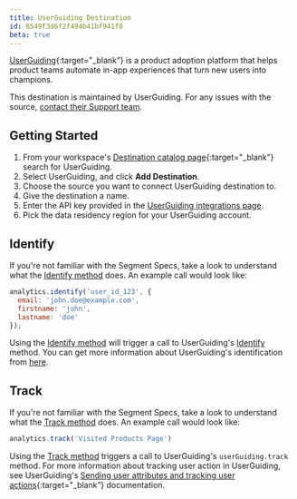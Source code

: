 ```yaml
---
title: UserGuiding Destination
id: 6549f3d6f2f494b41bf941f8
beta: true
---
```


[UserGuiding](https://userguiding.com/?utm_source=segmentio&utm_medium=docs&utm_campaign=partners){:target="_blank”} is a product adoption platform that helps product teams automate in-app experiences that turn new users into champions.


This destination is maintained by UserGuiding. For any issues with the source, [contact their Support team](mailto:assist@userguiding.com).


## Getting Started



1. From your workspace's [Destination catalog page](https://app.segment.com/goto-my-workspace/destinations/catalog){:target="_blank”} search for UserGuiding.
2. Select UserGuiding, and click **Add Destination**.
3. Choose the source you want to connect UserGuiding destination to.
4. Give the destination a name.
5. Enter the API key provided in the [UserGuiding integrations page](https://panel.userguiding.com/settings/integrations/segment).
6. Pick the data residency region for your UserGuiding account.


## Identify

If you're not familiar with the Segment Specs, take a look to understand what the [Identify method](/docs/connections/spec/identify/) does. An example call would look like:

```js
analytics.identify('user_id_123', {
  email: 'john.doe@example.com',
  firstname: 'john',
  lastname: 'doe'
});
```

Using the [Identify method](/docs/connections/spec/identify/) will trigger a call to UserGuiding's [Identify](https://panel.userguiding.com/settings/installation) method. You can get more information about UserGuiding's identification from [here](https://help.userguiding.com/en/articles/5562847-sending-user-attributes-and-tracking-user-actions).


## Track

If you're not familiar with the Segment Specs, take a look to understand what the [Track method](/docs/connections/spec/track/) does. An example call would look like:

```js
analytics.track('Visited Products Page')
```

Using the [Track method](/docs/connections/spec/track/) triggers a call to UserGuiding's `userGuiding.track` method. For more information about tracking user action in UserGuiding, see UserGuiding's [Sending user attributes and tracking user actions](https://help.userguiding.com/en/articles/5562847-sending-user-attributes-and-tracking-user-actions){:target="_blank”}  documentation.

